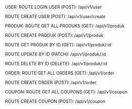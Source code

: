 USER:
ROUTE LOGIN USER (POST):
/api/v1/user

ROUTE CREATE USER (POST):
/api/v1/user/create


PRODUK:
ROUTE GET ALL PRODUKS (GET):
/api/v1/produk

ROUTE CREATE PRODUK (POST):
/api/v1/produk

ROUTE GET PRODUK BY ID (GET):
/api/v1/produk/:id

ROUTE UPDATE BY ID (PATCH):
/api/v1/produk/:id

ROUTE DELETE BY ID (DELETE):
/api/v1/produk/:id


ORDER:
ROUTE GET ALL ORDERS (GET):
/api/v1/order

ROUTE CREATE ORDER (POST):
/api/v1/order


COUPON:
ROUTE GET ALL COUPONS (GET):
/api/v1/coupon

ROUTE CREATE COUPON (POST):
/api/v1/coupon

